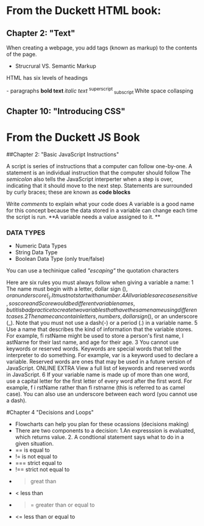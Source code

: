 # From the Duckett HTML book:

## Chapter 2: "Text" 

When creating a webpage, you add tags (known as markup) to the contents of the page. 
- Strucrural VS. Semantic Markup

HTML has six levels of headings
<p></p>- paragraphs
<b> bold text </b>
<i> italic text</i>
<sup> superscript </sup>
<sub> subscript </sub>
White space collasping 

## Chapter 10: "Introducing CSS" 



# From the Duckett JS Book

##Chapter 2: "Basic JavaScript Instructions"

A script is series of instructions that a computer can follow one-by-one.
A statement is an individual instruction that the computer should follow 
The *semicolon* also tells the JavaScript interperter when a step is over, indicating that it should move to the next step.
Statements are surrounded by curly braces; these are known as **code blocks**

Write *comments* to explain what your code does
A variable is a good name for this concept because the data stored in a variable can change each time the script is run.
**A variable needs a value assigned to it. **

### DATA TYPES
 - Numeric Data Types 
 - String Data Type
 - Boolean Data Type (only true/false)
 
 You can use a techinique called *"escaping"* the quotation characters
 
 Here are six rules you must always follow when giving a variable a name:
1
The name must begin with
a letter, dollar sign ($),or an
underscore (_). It must not start
with a number.
4
All variables are case sensitive,
so score and Score would be
different variable names, but
it is bad practice to create two
variables that have the same
name using different cases.
2
The name can contain letters,
numbers, dollar sign ($), or an
underscore (_). Note that you
must not use a dash(-) or a
period (.) in a variable name.
5
Use a name that describes the
kind of information that the
variable stores. For example,
fi rstName might be used to
store a person's first name,
l astNarne for their last name,
and age for their age.
3
You cannot use keywords or
reserved words. Keywords
are special words that tell the
interpreter to do something. For
example, var is a keyword used
to declare a variable. Reserved
words are ones that may be used
in a future version of JavaScript.
ONLINE EXTRA
View a full list of keywords and
reserved words in JavaScript.
6
If your variable name is made
up of more than one word, use a
capital letter for the first letter of
every word after the first word.
For example, f i rstName rather
than fi rstnarne (this is referred
to as camel case). You can also
use an underscore between each
word (you cannot use a dash).


#Chapter 4 "Decisions and Loops"

- Flowcharts can help you plan for these ocassions (decisions making)
- There are two components to a decision:  1.An expresssion is evaluated, which returns value. 2. A condtional statement says what to do in a given situation.
- == is equal to
- != is not equal to
- === strict equal to
- !== strict not equal to
- > great than
- < less than
- >= greater than or equal to
- <= less than or equal to


 
 
